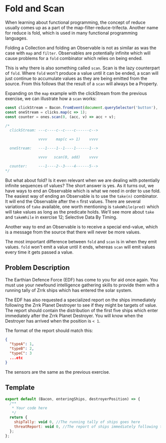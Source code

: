 # Fold and Scan

When learning about functional programming, the concept of reduce usually
comes up as a part of the map-filter-reduce-trifecta. Another name for reduce
is fold, which is used in many functional programming languages.

Folding a Collection and folding an Observable is not as similar as was the
case with `map` and `filter`. Observables are potentially infinite which will
cause problems for a `fold` combinator which relies on being ended.

This is why there is also something called `scan`. Scan is the lazy counterpart
of `fold`. Where `fold` won't produce a value until it can be ended, a scan
will just continue to accumulate values as they are being emitted from the source.
From this follows that the result of a `scan` will always be a Property.

Expanding on the `map` example with the clickStream from the previous
exercise, we can illustrate how a `scan` works:

```js
const clickStream = Bacon.fromEvent(document.querySelector('button'), 'click');
const oneStream = clicks.map(c => 1);
const counter = ones.scan(0, (acc, v) => acc + v);

/*
  clickStream: ---c----c--c----c------c-->

               vvvv    map(c => 1)    vvvv

  oneStream:   ---1----1--1----1------1-->

               vvvv   scan(0, add)    vvvv

  counter:     ---1----2--3----4------5-->
*/
```

But what about fold? Is it even relevant when we are dealing with potentially
infinite sequences of values? The short answer is yes. As it turns out, we
have ways to end an Observable which is what we need in order to use fold. The
easiest way of ending an Observable is to use the `take(n)` combinator. It
will end the Observable after the `n` first values. There are several
variations of `take` available, one worth mentioning is `takeWhile(pred)`
which will take values as long as the predicate holds. We'll see more about
`take` and `takeWhile` in exercise 12; Selective Data By Timing.

Another way to end an Observable is to receive a special end-value, which is a
message from the source that there will never be more values.

The most important difference between `fold` and `scan` is in when they emit
values. `fold` won't emit a value until it ends, whereas `scan` will emit
values every time it gets passed a value.

## Problem Description

The Earthian Defence Force (EDF) has come to you for aid once again. You must use
your newfound intelligence gathering skills to provide them with a running
tally of Zrrk ships which has entered the solar system.

The EDF has also requested a specialized report on the ships immediately
following the Zrrk Planet Destroyer to see if they might be targets of value.
The report should contain the distribution of the first five ships which enter
immediately after the Zrrk Planet Destroyer. You will know when the Destroyer
has arrived when the position is `< 1`.

The format of the report should match this:

```json
{
  "typeA": 1,
  "typeB": 2,
  "typeC": 3
  ...etc
}
```
The sensors are the same as the previous exercise.

## Template

```js
export default (Bacon, enteringShips, destroyerPosition) => {
  /**
   * Your code here
   */
  return {
    shipTally: void 0, //The running tally of ships goes here
    threatReport: void 0, //The report of ships immediately following the Destroyer goes here
  };
};
```
